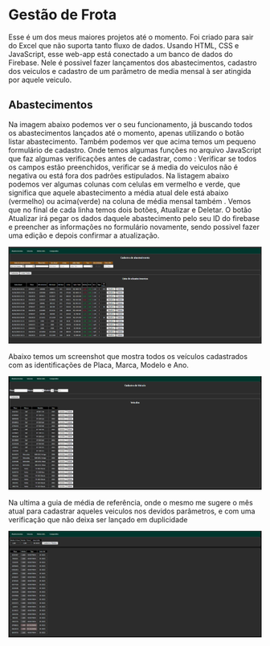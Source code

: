 # Gestão de Frota
Esse é um dos meus maiores projetos até o momento. Foi criado para sair do Excel que não suporta tanto fluxo de dados. Usando HTML, CSS e JavaScript, esse web-app está
conectado a um banco de dados do Firebase. Nele é possivel fazer lançamentos dos abastecimentos, cadastro dos veiculos e cadastro de um parâmetro de media mensal 
à ser atingida por aquele veiculo.



## Abastecimentos

Na imagem abaixo podemos ver o seu funcionamento, já buscando todos os abastecimentos lançados até o momento, apenas utilizando o botão listar abastecimento.
Também podemos ver que acima temos um pequeno formulário de cadastro. Onde temos algumas funções no arquivo JavaScript que faz algumas verificações antes de 
cadastrar, como : Verificar se todos os campos estão preenchidos, verificar se á media do veiculos não é negativa ou está fora dos padrões estipulados.
Na listagem abaixo podemos ver algumas colunas com celulas em vermelho e verde, que significa que aquele abastecimento a média atual dele está abaixo (vermelho) 
ou acima(verde) na coluna de média mensal também .
Vemos que no final de cada linha temos dois botões, Atualizar e Deletar. O botão Atualizar irá pegar os dados daquele abastecimento pelo seu ID do firebase e preencher
as informações no formulário novamente, sendo possivel fazer uma edição e depois confirmar a atualização.


![Screenshot 1](./abastecimentos.png)

Abaixo temos um screenshot que mostra todos os veículos cadastrados com as identificações de Placa, Marca, Modelo e Ano.

![Screenshot 2](./veiculos.png)

Na ultima a guia de média de referência, onde o mesmo me sugere o mês atual para cadastrar aqueles veiculos nos devidos parâmetros, e com uma verificação que não deixa
ser lançado em duplicidade 

![Screenshot 3](./mediarefer.png)
